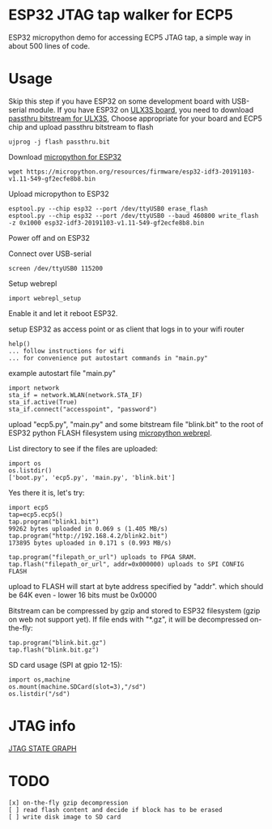 # ESP32 JTAG tap walker for ECP5

ESP32 micropython demo for accessing ECP5 JTAG tap, a simple way
in about 500 lines of code.

# Usage

Skip this step if you have ESP32 on some development board with USB-serial module.
If you have ESP32 on [ULX3S board](https://github.com/emard/ulx3s), you need to 
download [passthru bitstream for ULX3S](https://github.com/emard/ulx3s-bin/tree/master/fpga/passthru),
Choose appropriate for your board and ECP5 chip and upload passthru bitstream to flash

    ujprog -j flash passthru.bit

Download [micropython for ESP32](https://micropython.org/download#esp32)

    wget https://micropython.org/resources/firmware/esp32-idf3-20191103-v1.11-549-gf2ecfe8b8.bin

Upload micropython to ESP32

    esptool.py --chip esp32 --port /dev/ttyUSB0 erase_flash
    esptool.py --chip esp32 --port /dev/ttyUSB0 --baud 460800 write_flash -z 0x1000 esp32-idf3-20191103-v1.11-549-gf2ecfe8b8.bin

Power off and on ESP32

Connect over USB-serial

    screen /dev/ttyUSB0 115200

Setup webrepl

    import webrepl_setup

Enable it and let it reboot ESP32.

setup ESP32 as access point
or as client that logs in to your wifi router

    help()
    ... follow instructions for wifi
    ... for convenience put autostart commands in "main.py"

example autostart file "main.py"

    import network
    sta_if = network.WLAN(network.STA_IF)
    sta_if.active(True)
    sta_if.connect("accesspoint", "password")

upload "ecp5.py", "main.py" and some bitstream file "blink.bit" to
the root of ESP32 python FLASH filesystem
using [micropython webrepl](http://micropython.org/webrepl).

List directory to see if the files are uploaded:

    import os
    os.listdir()
    ['boot.py', 'ecp5.py', 'main.py', 'blink.bit']

Yes there it is, let's try:


    import ecp5
    tap=ecp5.ecp5()
    tap.program("blink1.bit")
    99262 bytes uploaded in 0.069 s (1.405 MB/s)
    tap.program("http://192.168.4.2/blink2.bit")
    173895 bytes uploaded in 0.171 s (0.993 MB/s)

    tap.program("filepath_or_url") uploads to FPGA SRAM.
    tap.flash("filepath_or_url", addr=0x000000) uploads to SPI CONFIG FLASH 

upload to FLASH will start at byte address specified by "addr".
which should be 64K even - lower 16 bits must be 0x0000

Bitstream can be compressed by gzip and stored to ESP32 filesystem
(gzip on web not support yet).
If file ends with "*.gz", it will be decompressed on-the-fly:

    tap.program("blink.bit.gz")
    tap.flash("blink.bit.gz")

SD card usage (SPI at gpio 12-15):

    import os,machine
    os.mount(machine.SDCard(slot=3),"/sd")
    os.listdir("/sd")

# JTAG info

[JTAG STATE GRAPH](https://www.xjtag.com/about-jtag/jtag-a-technical-overview/tap_state_machine1)

# TODO

    [x] on-the-fly gzip decompression
    [ ] read flash content and decide if block has to be erased
    [ ] write disk image to SD card